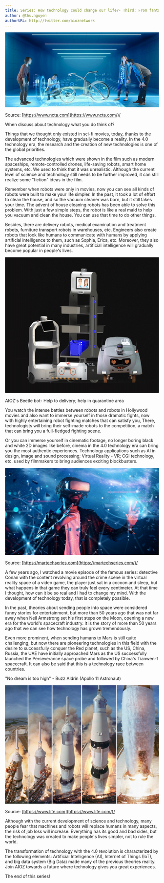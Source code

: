 ```yaml
---
title: Series: How technology could change our life?- Third: From fantasy to reality
author: @thu.nguyen
authorURL: http://twitter.com/aioznetwork
---
```


![assets/2021-06-18-fantasy-to-reality/774-holodeck.gif](assets/2021-06-18-fantasy-to-reality/774-holodeck.gif)
<!--truncate-->

Source: [https://www.ncta.com](https://www.ncta.com/)/

When discuss about technology what you do think of?

Things that we thought only existed in sci-fi movies, today, thanks to the development of technology, have gradually become a reality. In the 4.0 technology era, the research and the creation of new technologies is one of the global priorities.

The advanced technologies which were shown in the film such as modern spaceships, remote-controlled drones, life-saving robots, smart home systems, etc. We used to think that it was unrealistic. Although the current level of science and technology still needs to be further improved, it can still realize some "fiction" ideas in the film.

Remember when robots were only in movies, now you can see all kinds of robots were built to make your life simpler. In the past, it took a lot of effort to clean the house, and so the vacuum cleaner was born, but it still takes your time. The advent of house cleaning robots has been able to solve this problem. With just a few simple steps, the robot is like a real maid to help you vacuum and clean the house. You can use that time to do other things.

Besides, there are delivery robots, medical examination and treatment robots, furniture transport robots in warehouses, etc. Engineers also create robots that look like humans to communicate with humans by applying artificial intelligence to them, such as Sophia, Erica, etc. Moreover, they also have great potential in many industries, artificial intelligence will gradually become popular in people's lives.

![assets/2021-06-18-fantasy-to-reality/Robots_beetle.png](assets/2021-06-18-fantasy-to-reality/Robots_beetle.png)

AIOZ's Beetle bot- Help to delivery; help in quarantine area

You watch the intense battles between robots and robots in Hollywood movies and also want to immerse yourself in those dramatic fights, now with highly entertaining robot fighting matches that can satisfy you, There, technologists will bring their self-made robots to the competition, a match that can bring you a full-fledged fighting scene.

Or you can immerse yourself in cinematic footage, no longer boring black and white 2D images like before, cinema in the 4.0 technology era can bring you the most authentic experiences. Technology applications such as AI in design, image and sound processing; Virtual Reality - VR; CGI technology, etc. used by filmmakers to bring audiences exciting blockbusters.

![assets/2021-06-18-fantasy-to-reality/Virtual-Reality-is-Set-to-Impact-More-than-Just-Marketing-2.jpeg](assets/2021-06-18-fantasy-to-reality/Virtual-Reality-is-Set-to-Impact-More-than-Just-Marketing-2.jpeg)

Source: [https://martechseries.com](https://martechseries.com/)/

A few years ago, I watched a movie episode of the famous series: detective Conan with the content revolving around the crime scene in the virtual reality space of a video game, the player just sat in a cocoon and sleep, but what happens in that game they can truly feel every centimeter. At that time I thought, how can it be so real and I had to change my mind. With the development of technology today, that is completely possible.

In the past, theories about sending people into space were considered funny stories for entertainment, but more than 50 years ago that was not far away when Neil Armstrong set his first steps on the Moon, opening a new era for the world's spacecraft industry. It is the story of more than 50 years ago that we can see how technology has grown tremendously.

Even more prominent, when sending humans to Mars is still quite challenging, but now there are pioneering technologies in this field with the desire to successfully conquer the Red planet, such as the US, China, Russia, the UAE have initially approached Mars as the US successfully launched the Perseverance space probe and followed by China's Tianwen-1 spacecraft. It can also be said that this is a technology race between countries.

"No dream is too high" - Buzz Aldrin (Apollo 11 Astronaut)

![assets/2021-06-18-fantasy-to-reality/140709-apollo-11-liftoff-composite1.jpeg](assets/2021-06-18-fantasy-to-reality/140709-apollo-11-liftoff-composite1.jpeg)

Source: [https://www.life.com](https://www.life.com/)/

Although with the current development of science and technology, many people fear that machines and robots will replace humans in many aspects, the risk of job loss will increase. Everything has its good and bad sides, but the technology was created to make people's lives simpler, not to rule the world.

The transformation of technology with the 4.0 revolution is characterized by the following elements: Artificial Intelligence (AI), Internet of Things (IoT), and big data system (Big Data) made many of the previous theories reality. Join AIOZ towards a future where technology gives you great experiences.

The end of this series!
